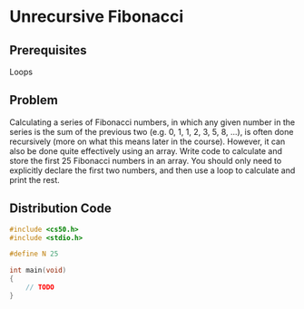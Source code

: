 # Unrecursive Fibonacci

## Prerequisites
Loops

## Problem
Calculating a series of Fibonacci numbers, in which any given number in the series is the sum of the previous two (e.g. 0, 1, 1, 2, 3, 5, 8, ...), is often done recursively (more on what this means later in the course). However, it can also be done quite effectively using an array. Write code to calculate and store the first 25 Fibonacci numbers in an array. You should only need to explicitly declare the first two numbers, and then use a loop to calculate and print the rest.

## Distribution Code

```c
#include <cs50.h>
#include <stdio.h>

#define N 25

int main(void)
{
    // TODO
}
```